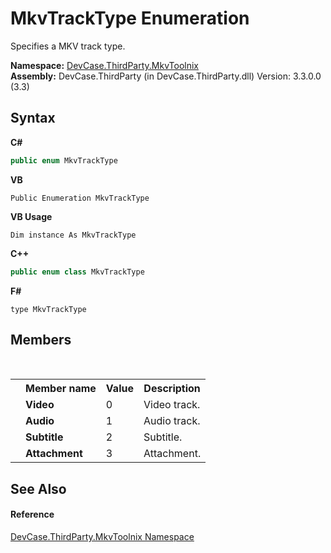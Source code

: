 # MkvTrackType Enumeration
 

Specifies a MKV track type.

**Namespace:**&nbsp;<a href="N_DevCase_ThirdParty_MkvToolnix">DevCase.ThirdParty.MkvToolnix</a><br />**Assembly:**&nbsp;DevCase.ThirdParty (in DevCase.ThirdParty.dll) Version: 3.3.0.0 (3.3)

## Syntax

**C#**<br />
``` C#
public enum MkvTrackType
```

**VB**<br />
``` VB
Public Enumeration MkvTrackType
```

**VB Usage**<br />
``` VB Usage
Dim instance As MkvTrackType
```

**C++**<br />
``` C++
public enum class MkvTrackType
```

**F#**<br />
``` F#
type MkvTrackType
```


## Members
&nbsp;<table><tr><th></th><th>Member name</th><th>Value</th><th>Description</th></tr><tr><td /><td target="F:DevCase.ThirdParty.MkvToolnix.MkvTrackType.Video">**Video**</td><td>0</td><td>Video track.</td></tr><tr><td /><td target="F:DevCase.ThirdParty.MkvToolnix.MkvTrackType.Audio">**Audio**</td><td>1</td><td>Audio track.</td></tr><tr><td /><td target="F:DevCase.ThirdParty.MkvToolnix.MkvTrackType.Subtitle">**Subtitle**</td><td>2</td><td>Subtitle.</td></tr><tr><td /><td target="F:DevCase.ThirdParty.MkvToolnix.MkvTrackType.Attachment">**Attachment**</td><td>3</td><td>Attachment.</td></tr></table>

## See Also


#### Reference
<a href="N_DevCase_ThirdParty_MkvToolnix">DevCase.ThirdParty.MkvToolnix Namespace</a><br />